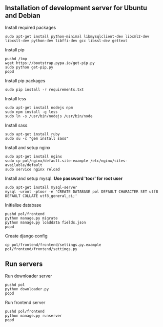 ## Installation of development server for Ubuntu and Debian

Install required packages
```
sudo apt-get install python-minimal libmysqlclient-dev libxml2-dev libxslt-dev python-dev libffi-dev gcc libssl-dev gettext
```

Install pip
```
pushd /tmp
wget https://bootstrap.pypa.io/get-pip.py
sudo python get-pip.py
popd
```

Install pip packages
```
sudo pip install -r requirements.txt
```

Install less
```
sudo apt-get install nodejs npm
sudo npm install -g less
sudo ln -s /usr/bin/nodejs /usr/bin/node
```

Install sass
```
sudo apt-get install ruby
sudo su -c "gem install sass"
```

Install and setup nginx
```
sudo apt-get install nginx
sudo cp pol/nginx/default.site-example /etc/nginx/sites-available/default
sudo service nginx reload
```

Install and setup mysql. **Use password 'toor' for root user**
```
sudo apt-get install mysql-server
mysql -uroot -ptoor -e 'CREATE DATABASE pol DEFAULT CHARACTER SET utf8 DEFAULT COLLATE utf8_general_ci;'
```

Initialise database
```
pushd pol/frontend
python manage.py migrate
python manage.py loaddata fields.json
popd
```

Create django config
```
cp pol/frontend/frontend/settings.py.example pol/frontend/frontend/settings.py
```

## Run servers

Run downloader server
```
pushd pol
python downloader.py
popd
```

Run frontend server
```
pushd pol/frontend
python manage.py runserver
popd
```

